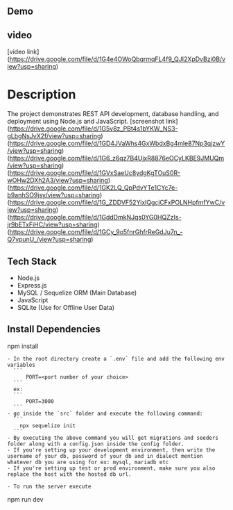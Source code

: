 ## Demo

## video
[video link] (https://drive.google.com/file/d/1G4e4OWoQbqrmqFL4f9_QJI2XpDvBzi0B/view?usp=sharing)
# Description  
The project demonstrates REST API development, database handling, and deployment using Node.js and JavaScript.
[screenshot link]
(https://drive.google.com/file/d/1G5v8z_PBt4s1bYKW_NS3-gLbgNsJvX2f/view?usp=sharing)
(https://drive.google.com/file/d/1GD4JVaWhs4GxWbdxBg4mle87Np3qjzwY/view?usp=sharing)
(https://drive.google.com/file/d/1G6_z6qz7B4UjxR8876eOCyLKBE9JMUQm/view?usp=sharing)
(https://drive.google.com/file/d/1GVxSaeUc8ydgKgTOuS0R-wOHw2DXh2A3/view?usp=sharing)
(https://drive.google.com/file/d/1GK2LQ_QpPdvYTe1CYc7e-b9anhSO9jsy/view?usp=sharing)
(https://drive.google.com/file/d/1G_ZDDVF52YixlQgcjCFxPOLNHpfmfYwC/view?usp=sharing)
(https://drive.google.com/file/d/1GddDmkNJqs0YG0HQZzIs-jr9bETxFiHC/view?usp=sharing)
(https://drive.google.com/file/d/1GCy_9o5fnrGhfrReGdJu7n_-Q7vpunU_/view?usp=sharing)

## Tech Stack
- Node.js
- Express.js
- MySQL / Sequelize ORM (Main Database)
- JavaScript
- SQLite (Use for Offline User Data)

## Install Dependencies

npm install
  ```
 - In the root directory create a `.env` file and add the following env variables
    ```
        PORT=<port number of your choice>
    ```
    ex: 
    ```
        PORT=3000
    ```
 - go inside the `src` folder and execute the following command:
    ```
      npx sequelize init
    ```
 - By executing the above command you will get migrations and seeders folder along with a config.json inside the config folder. 
 - If you're setting up your development environment, then write the username of your db, password of your db and in dialect mention whatever db you are using for ex: mysql, mariadb etc
 - If you're setting up test or prod environment, make sure you also replace the host with the hosted db url.

 - To run the server execute
 ```
 npm run dev

 ## 
